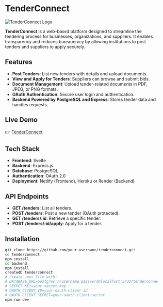 # TenderConnect

![TenderConnect Logo](public/logo.png) <!-- Adjust the logo path as needed -->

**TenderConnect** is a web-based platform designed to streamline the tendering process for businesses, organizations, and suppliers. It enables transparency and reduces bureaucracy by allowing institutions to post tenders and suppliers to apply securely.

## Features
- **Post Tenders**: List new tenders with details and upload documents.
- **View and Apply for Tenders**: Suppliers can browse and submit bids.
- **Document Management**: Upload tender-related documents in PDF, JPEG, or PNG formats.
- **OAuth Authentication**: Secure user login and authentication.
- **Backend Powered by PostgreSQL and Express**: Stores tender data and handles requests.

## Live Demo
👉 [TenderConnect](https://example.com) <!-- Add your live demo link -->

## Tech Stack
- **Frontend**: Svelte  
- **Backend**: Express.js  
- **Database**: PostgreSQL  
- **Authentication**: OAuth 2.0  
- **Deployment**: Netlify (Frontend), Heroku or Render (Backend)

## API Endpoints
- **GET /tenders**: List all tenders.
- **POST /tenders**: Post a new tender (OAuth protected).
- **GET /tenders/:id**: Retrieve a specific tender.
- **POST /tenders/:id/apply**: Apply for a tender.

## Installation
```bash
git clone https://github.com/your-username/tenderconnect.git
cd tenderconnect
npm install
cd backend
npm install
createdb tenderconnect
# Create .env file with:
# DATABASE_URL=postgres://username:password@localhost:5432/tenderconnect
# SECRET_KEY=your-secret-key
# OAUTH_CLIENT_ID=your-oauth-client-id
# OAUTH_CLIENT_SECRET=your-oauth-client-secret
npm run dev
